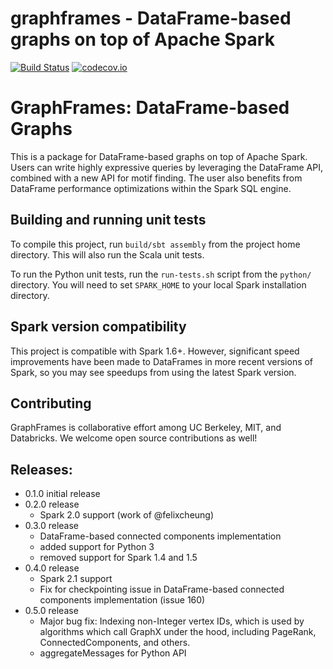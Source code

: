 # graphframes - DataFrame-based graphs on top of Apache Spark
[![Build Status](https://travis-ci.org/graphframes/graphframes.svg?branch=master)](https://travis-ci.org/graphframes/graphframes)
[![codecov.io](http://codecov.io/github/graphframes/graphframes/coverage.svg?branch=master)](http://codecov.io/github/graphframes/graphframes?branch=master)


# GraphFrames: DataFrame-based Graphs

This is a package for DataFrame-based graphs on top of Apache Spark.
Users can write highly expressive queries by leveraging the DataFrame API, combined with a new
API for motif finding.  The user also benefits from DataFrame performance optimizations
within the Spark SQL engine.

## Building and running unit tests

To compile this project, run `build/sbt assembly` from the project home directory.
This will also run the Scala unit tests.

To run the Python unit tests, run the `run-tests.sh` script from the `python/` directory.
You will need to set `SPARK_HOME` to your local Spark installation directory.

## Spark version compatibility

This project is compatible with Spark 1.6+.  However, significant speed improvements have been
made to DataFrames in more recent versions of Spark, so you may see speedups from using the latest
Spark version.

## Contributing

GraphFrames is collaborative effort among UC Berkeley, MIT, and Databricks.
We welcome open source contributions as well!

## Releases:

- 0.1.0 initial release
- 0.2.0 release
  - Spark 2.0 support (work of @felixcheung)
- 0.3.0 release
  - DataFrame-based connected components implementation
  - added support for Python 3
  - removed support for Spark 1.4 and 1.5
- 0.4.0 release
  - Spark 2.1 support
  - Fix for checkpointing issue in DataFrame-based connected components implementation (issue 160)
- 0.5.0 release
  - Major bug fix: Indexing non-Integer vertex IDs, which is used by algorithms which call GraphX
    under the hood, including PageRank, ConnectedComponents, and others.
  - aggregateMessages for Python API
